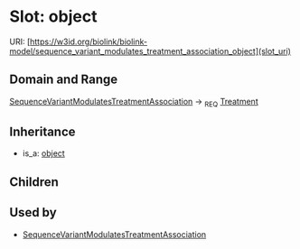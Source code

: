 # Slot: object




URI: [https://w3id.org/biolink/biolink-model/sequence_variant_modulates_treatment_association_object](slot_uri)
## Domain and Range

[SequenceVariantModulatesTreatmentAssociation](SequenceVariantModulatesTreatmentAssociation.md) ->  <sub>REQ</sub> [Treatment](Treatment.md)
## Inheritance

 *  is_a: [object](object.md)
## Children

## Used by

 * [SequenceVariantModulatesTreatmentAssociation](SequenceVariantModulatesTreatmentAssociation.md)
